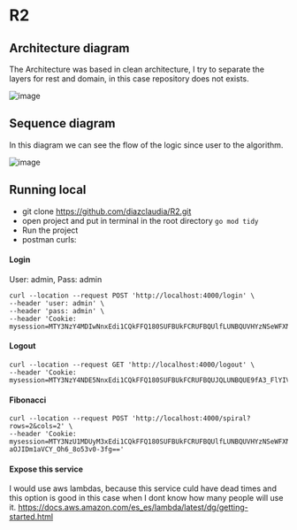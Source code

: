 # R2

## Architecture diagram

The Architecture was based in clean architecture, I try to separate the layers for rest and domain, in this case repository does not exists.

![image](https://user-images.githubusercontent.com/16843197/222171331-e250e50f-061f-4e45-be1f-be1312c9a03c.png)

## Sequence diagram

In this diagram we can see the flow of the logic since user to the algorithm.

![image](https://user-images.githubusercontent.com/16843197/222171450-11052bcc-1eb1-4faa-abea-348d55d422af.png)


## Running local

* git clone https://github.com/diazclaudia/R2.git
* open project and put in terminal in the root directory `go mod tidy`
* Run the project
* postman curls:

#### Login
User: admin,
Pass: admin
```
curl --location --request POST 'http://localhost:4000/login' \
--header 'user: admin' \
--header 'pass: admin' \
--header 'Cookie: mysession=MTY3NzY4MDIwNnxEdi1CQkFFQ180SUFBUkFCRUFBQUlfLUNBQUVHYzNSeWFXNW5EQVlBQkhWelpYSUdjM1J5YVc1bkRBY0FCV0ZrYldsdXyLaIONWC3LD46t2VFtGYskcFc7ZGUsQc3j5TTpctqyiQ=='
```

#### Logout
```
curl --location --request GET 'http://localhost:4000/logout' \
--header 'Cookie: mysession=MTY3NzY4NDE5NnxEdi1CQkFFQ180SUFBUkFCRUFBQUJQLUNBQUE9fA3_FlYIVY81x048tM4lBqmGYCCNRG_CdefU5ZySeh2f'
```

#### Fibonacci
```
curl --location --request POST 'http://localhost:4000/spiral?rows=2&cols=2' \
--header 'Cookie: mysession=MTY3NzU1MDUyM3xEdi1CQkFFQ180SUFBUkFCRUFBQUlfLUNBQUVHYzNSeWFXNW5EQVlBQkhWelpYSUdjM1J5YVc1bkRBY0FCV0ZrYldsdXyigBpbxjmFkIbCp2u-aOJIDm1aVCY_Oh6_8o53v0-3fg=='
```

#### Expose this service

I would use aws lambdas, because this service culd have dead times and this option is good in this case when I dont know how many people will use it. https://docs.aws.amazon.com/es_es/lambda/latest/dg/getting-started.html

